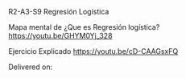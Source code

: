 R2-A3-S9 Regresión Logística

Mapa mental de ¿Que es Regresión logística?
https://youtu.be/GHYM0Yj_328

Ejercicio Explicado
https://youtu.be/cD-CAAGsxFQ

Delivered on:
